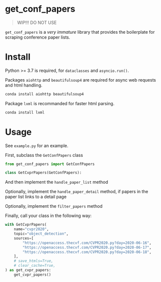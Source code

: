 # get_conf_papers

> WIP!!! DO NOT USE

`get_conf_papers` is a _very immature_ library that provides the boilerplate for scraping conference paper lists.

# Install

Python >= 3.7 is required, for `dataclasses` and `asyncio.run()`.

Packages `aiohttp` and `beautifulsoup4` are required for async web requests and html handling.

```sh
conda install aiohttp beautifulsoup4
```

Package `lxml` is recommanded for faster html parsing.

```sh
conda install lxml
```

# Usage

See `example.py` for an example.

First, subclass the `GetConfPapers` class

```python
from get_conf_papers import GetConfPapers

class GetCvprPapers(GetConfPapers):
```

And then implement the `handle_paper_list` method

Optionally, implement the `handle_paper_detail` method, if papers in the paper list links to a detail page

Optionally, implement the `filter_papers` method

Finally, call your class in the following way:

```python
with GetCvprPapers(
    name="cvpr2020",
    topic="object_detection",
    sources=[
        "https://openaccess.thecvf.com/CVPR2020.py?day=2020-06-16",
        "https://openaccess.thecvf.com/CVPR2020.py?day=2020-06-17",
        "https://openaccess.thecvf.com/CVPR2020.py?day=2020-06-18",
    ],
    # save_htmls=True,
    # clear_cache=True,
) as get_cvpr_papers:
    get_cvpr_papers()
```
